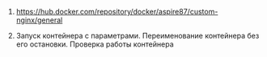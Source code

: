 1. https://hub.docker.com/repository/docker/aspire87/custom-nginx/general

2.  Запуск  контейнера с параметрами. Переименование контейнера без  его остановки. Проверка работы контейнера

